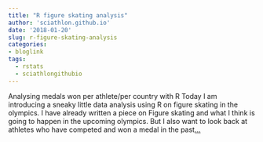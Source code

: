 ```yaml
---
title: "R figure skating analysis"
author: 'sciathlon.github.io'
date: '2018-01-20'
slug: r-figure-skating-analysis
categories:
- bloglink
tags:
  - rstats
  - sciathlongithubio
---
```


Analysing medals won per athlete/per country with R Today I am introducing a sneaky little data analysis using R on figure skating in the olympics. I have already written a piece on Figure skating and what I think is going to happen in the upcoming olympics. But I also want to look back at athletes who have competed and won a medal in the past[... <i class="fas fa-external-link-alt"></i>](https://Sciathlon.github.io/post/analysis_medal_per_athlete/)

